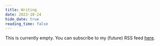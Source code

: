 ```yaml
---
title: Writing
date: 2023-10-24
hide_date: true
reading_time: false
---
```


This is currently empty. You can subscribe to my (future) RSS feed [here](./post/index.xml).
